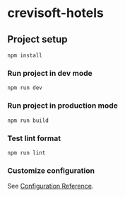 # crevisoft-hotels

## Project setup
```
npm install
```

### Run project in dev mode 
```
npm run dev
```

### Run project in production mode
```
npm run build
```

### Test lint format
```
npm run lint
```

### Customize configuration
See [Configuration Reference](https://cli.vuejs.org/config/).

